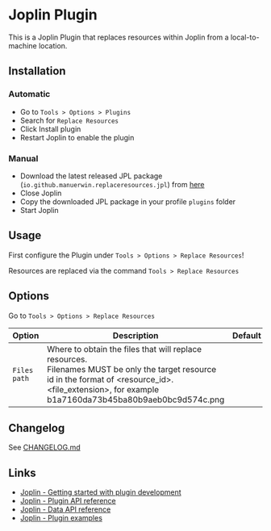 # Joplin Plugin
This is a Joplin Plugin that replaces resources within Joplin from a local-to-machine location.

## Installation

### Automatic

- Go to `Tools > Options > Plugins`
- Search for `Replace Resources`
- Click Install plugin
- Restart Joplin to enable the plugin

### Manual

- Download the latest released JPL package (`io.github.manuerwin.replaceresources.jpl`) from [here](https://github.com/manuerwin/joplin-plugin-replace-resources/releases/latest)
- Close Joplin
- Copy the downloaded JPL package in your profile `plugins` folder
- Start Joplin

## Usage

First configure the Plugin under `Tools > Options > Replace Resources`!

Resources are replaced via the command `Tools > Replace Resources`

## Options

Go to `Tools > Options > Replace Resources`

| Option                       | Description                                                                                                                                                              | Default                 |
| ---------------------------- | ------------------------------------------------------------------------------------------------------------------------------------------------------------------------ | ----------------------- |
| `Files path`                | Where to obtain the files that will replace resources. <br>Filenames MUST be only the target resource id in the format of <resource_id>.<file_extension>, for example b1a7160da73b45ba80b9aeb0bc9d574c.png                                                    |                         |


## Changelog

See [CHANGELOG.md](CHANGELOG.md)

## Links

- [Joplin - Getting started with plugin development](https://joplinapp.org/api/get_started/plugins/)
- [Joplin - Plugin API reference](https://joplinapp.org/api/references/plugin_api/classes/joplin.html)
- [Joplin - Data API reference](https://joplinapp.org/api/references/rest_api/)
- [Joplin - Plugin examples](https://github.com/laurent22/joplin/tree/dev/packages/app-cli/tests/support/plugins)
